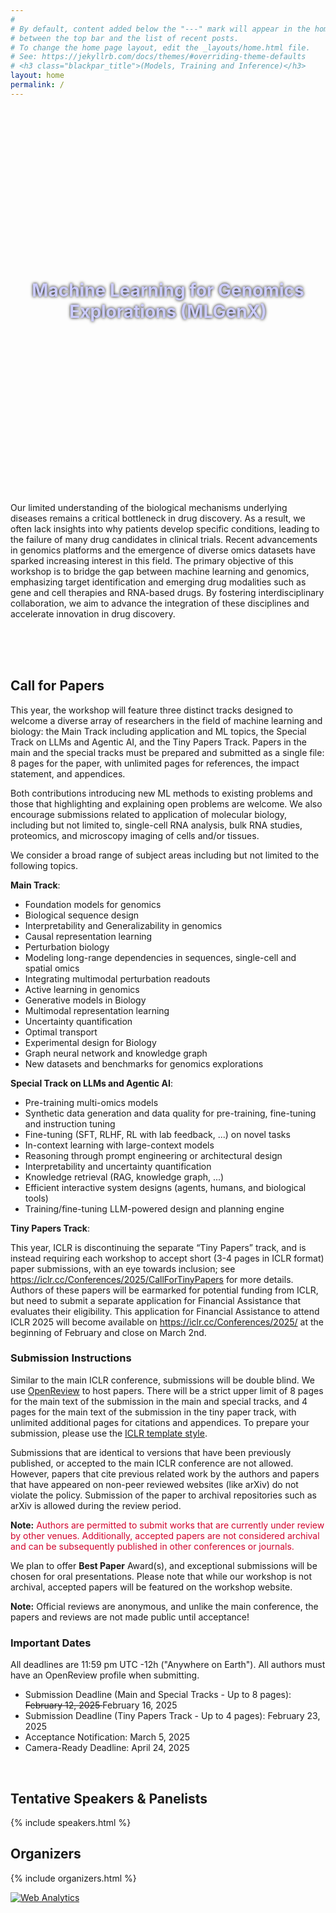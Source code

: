 ```yaml
---
#
# By default, content added below the "---" mark will appear in the home page
# between the top bar and the list of recent posts.
# To change the home page layout, edit the _layouts/home.html file.
# See: https://jekyllrb.com/docs/themes/#overriding-theme-defaults
# <h3 class="blackpar_title">(Models, Training and Inference)</h3>
layout: home
permalink: /
---
```

<div style="display: flex; align-items: center; justify-content: center; background: url('images/header.jpg') no-repeat; background-size: cover; user-select: none; height: 600px; padding: 0;">
    <h1 class="blackpar_title" style="text-align: center; font-weight: bold; line-height: 1.2; text-shadow: 0px 0px 5px black; color:#CCCCFF">Machine Learning for Genomics Explorations (MLGenX)</h1>
</div>


<!--starts inverted2 colors-->
<div class="inverted2">

<br>
<p>
Our limited understanding of the biological mechanisms underlying diseases remains a critical
bottleneck in drug discovery. As a result, we often lack insights into why patients develop specific conditions,
leading to the failure of many drug candidates in clinical trials. Recent advancements in genomics platforms
and the emergence of diverse omics datasets have sparked increasing interest in this field. The primary
objective of this workshop is to bridge the gap between machine learning and genomics, emphasizing target
identification and emerging drug modalities such as gene and cell therapies and RNA-based drugs. By
fostering interdisciplinary collaboration, we aim to advance the integration of these disciplines and accelerate
innovation in drug discovery.</p>
<br>
</div>

<!--starts inverted colors-->
<div class="inverted">
<br>

<br>
<!-- Call for Papers -->
<h2 class="blackpar_title" id="call_for_papers">Call for Papers</h2>

<p>
This year, the workshop will feature three distinct tracks designed to welcome a diverse array of researchers
in the field of machine learning and biology: the Main Track including application and ML topics, the
Special Track on LLMs and Agentic AI, and the Tiny Papers Track. Papers in the main and the special tracks must be prepared and submitted as a single file: 8 pages for the paper, with unlimited pages for references, the impact statement, and appendices.
</p>
<p>
Both contributions introducing new ML methods to existing problems and those that highlighting and explaining open problems are welcome. 
We also encourage submissions related to application of molecular biology, including but not limited to, single-cell RNA analysis, bulk RNA studies, proteomics, and microscopy imaging of cells and/or tissues.
</p>
<p>
We consider a broad range of subject areas including but not limited to the following topics.
</p>

<!--
<ul>
    <li>
	<u><b>Biological sequence design</b></u>: Prediction and optimization of biological sequences, incorporating constraints and prior knowledge
    </li>
	<ul>
	    <li>
	        Effectively miniaturize DNA/RNA/Protein sequences while preserving their key properties
	    </li>
	    <li>
	        Multi-omics-based sequence design
	    </li>
	    <li>
		Modeling long-range sequence interactions
	    </li>
	    <li>
		Tissue/cell-type specific sequence design
	    </li>
	</ul>

    <li>
	<u><b>Inferring cellular communication via cell states and organization in tissues</b></u>: Causal representation learning to model cell states and cellular communities 
    </li>
	<ul>

	    <li>
		Multi-omics data integration (single cell, spatial transcriptomics)
	    </li>
	    <li>
		Cell-cell interactions inference
	    </li>
	    <li>
		Mechanistic modeling of cells in their context to infer cellular function
	    </li>
	    <li>
		Modeling long-range interactions in single-cell and spatial omics
	    </li>
	</ul>

    <li>
	<u><b>Perturbative biology</b></u>: Interpretable and foundation models to understand cellular responses to perturbations
    </li>
	<ul>

	    <li>
		Translating genetic perturbations to understandable and actionable molecular changes
	    </li>
	    <li>
		Causal reasoning for learning gene regulatory networks
	    </li>
	    <li>
		Integrating multimodal perturbation readouts (transcriptomic and phenotypic) to better characterize the broader molecular effects
	    </li>
	    <li>
		Large-scale foundation models for predicting transcriptional outcomes of novel perturbations
	    </li>
	    <li>
		Generalizability of perturbation predictive models across cell lines and cellular contexts
	    </li>
	</ul>
</ul>

<h5>From first principles: AI for Genomics Exploration</h5>
-->
<p><b>Main Track</b>:</p>
<ul>
    <li>Foundation models for genomics
    </li>
    <li>Biological sequence design
    </li>
    <li>Interpretability and Generalizability in genomics
    </li>
    <li>Causal representation learning
    </li>
    <li>Perturbation biology
    </li>
    <li>Modeling long-range dependencies in sequences, single-cell and spatial omics
    </li>
    <li>Integrating multimodal perturbation readouts
    </li>
    <li>Active learning in genomics
    </li>
    <li>Generative models in Biology
    </li>
    <li>Multimodal representation learning
    </li>
    <li>Uncertainty quantification
    </li>
    <li>Optimal transport
    </li>
    <li>Experimental design for Biology
    </li>
    <li>Graph neural network and knowledge graph
    </li>
    <li>New datasets and benchmarks for genomics explorations
    </li>
</ul>

<p><b>Special Track on LLMs and Agentic AI</b>:</p>
<ul>
    <li>Pre-training multi-omics models
    </li>
    <li>Synthetic data generation and data quality for pre-training, fine-tuning and instruction tuning
    </li>
    <li>Fine-tuning (SFT, RLHF, RL with lab feedback, ...) on novel tasks
    </li>
    <li>In-context learning with large-context models
    </li>
    <li>Reasoning through prompt engineering or architectural design
    </li>
    <li>Interpretability and uncertainty quantification
    </li>
    <li>Knowledge retrieval (RAG, knowledge graph, ...)
    </li>
    <li>Efficient interactive system designs (agents, humans, and biological tools)
    </li>
    <li>Training/fine-tuning LLM-powered design and planning engine
    </li>
</ul>

<p><b>Tiny Papers Track</b>:</p>
<p>This year, ICLR is discontinuing the separate “Tiny Papers” track, and is instead requiring each workshop to accept short (3-4 pages in ICLR format) paper submissions, with an eye towards inclusion; see ​​<a href="https://iclr.cc/Conferences/2025/CallForTinyPapers">https://iclr.cc/Conferences/2025/CallForTinyPapers</a> for more details. Authors of these papers will be earmarked for potential funding from ICLR, but need to submit a separate application for Financial Assistance that evaluates their eligibility. This application for Financial Assistance to attend ICLR 2025 will become available on <a href="https://iclr.cc/Conferences/2025/">https://iclr.cc/Conferences/2025/</a> at the beginning of February and close on March 2nd.</p>



<h3 class="blackpar_title">Submission Instructions</h3>
<p>
Similar to the main ICLR conference, submissions will be double blind.  
We use <a href="https://openreview.net/group?id=ICLR.cc/2025/Workshop/MLGenX#tab-your-consoles">OpenReview</a> to host papers. There will be a strict upper limit of 8 pages for the main text of the submission in the main and special tracks, and 4 pages for the main text of the submission in the tiny paper track, with unlimited additional pages for citations and appendices. To prepare your submission, please use the <a href="https://github.com/ICLR/Master-Template/raw/master/iclr2025.zip">ICLR template style</a>.
</p>
<p>
Submissions that are identical to versions that have been previously published, or accepted to the main ICLR conference are not allowed. However, papers that cite previous related work by the authors and papers that have appeared on non-peer reviewed websites (like arXiv) do not violate the policy. Submission of the paper to archival repositories such as arXiv is allowed during the review period.
</p>
<p>
<b>Note:</b><span style="color: #D2042D"> Authors are permitted to submit works that are currently under review by other venues. Additionally, accepted papers are not considered archival and can be subsequently published in other conferences or journals.</span> 
</p>
<p>
We plan to offer <b>Best Paper</b> Award(s), and exceptional submissions will be chosen for oral presentations. Please note that while our workshop is not archival, accepted papers will be featured on the workshop website.
</p>

<p> <b>Note:</b> Official reviews are anonymous, and unlike the main  conference, the papers and reviews are not made public until acceptance!</p>


<!--
<h3 class="blackpar_title">Call for Reviewers</h3>
<p>
We are looking for reviewers with expertise in machine learning or computational biology. If you are interested in joining us, kindly complete this <a href="https://forms.gle/tZoUCQJXYHVjSe6Z8">form</a>.
</p> -->

<h3 class="blackpar_title" id="dates">Important Dates</h3>
<p>
All deadlines are 11:59 pm UTC -12h ("Anywhere on Earth"). All authors must have an OpenReview profile when submitting.
<p>
<ul>
    <li>Submission Deadline (Main and Special Tracks - Up to 8 pages): <del> February 12, 2025 </del> <span style="color:red"></span> February 16, 2025 </li>
    <li>Submission Deadline (Tiny Papers Track - Up to 4 pages): February 23, 2025 </li>
    <li>Acceptance Notification: March 5, 2025 </li>
    <li>Camera-Ready Deadline: April 24, 2025 </li>
    <!--<li>Workshop Date: Saturday, May 11, 2024 (in-person) </li>-->
</ul>
</p>

<!--
<h3 class="blackpar_title">Workshop Registration</h3>
<p>
Whether you're a seasoned professional or a curious enthusiast, all are welcome to attend! Don't worry if you don't have an accepted paper – participation is open to everyone.</p>

<p> If you have already registered for ICLR, you can join us at the MLGenX workshop. However, if you're solely interested in the workshop, you can still participate in the MLGenX workshop by registering for the "Saturday Workshop 1 Day Pass". Please visit <a href="https://iclr.cc/Register/view-registration">this link</a> to secure your spot. </p>

<p>We look forward to meeting you in Singapore!
</p> -->

<!-- Speakers -->
<br>
<h2 class="blackpar_title" id="speakers">Tentative Speakers & Panelists</h2>
<p>
{% include speakers.html %}
</p>

<!-- Organizers -->
<h2 class="blackpar_title" id="organizers">Organizers</h2>
<p>
{% include organizers.html %}
</p>


<!--
<h2 class="blackpar_title">Sponsor</h2>
<div class="row">
    <div class="col">
        <center>
            <img src="">
        </center>
    </div>
    <div class="col">
        <center>
            <img src="" width="250px">
        </center>
    </div>
</div>-->


<!--ends inverted colors-->
<!-- Default Statcounter code for mlgenx
https://mlgenx-workshop.github.io/ -->
<script type="text/javascript">
var sc_project=12885210;
var sc_invisible=1;
var sc_security="21af2424";
</script>
<script type="text/javascript"
src="https://www.statcounter.com/counter/counter.js"
async></script>
<noscript><div class="statcounter"><a title="Web Analytics"
href="https://statcounter.com/" target="_blank"><img
class="statcounter"
src="https://c.statcounter.com/12885210/0/21af2424/1/"
alt="Web Analytics"
referrerPolicy="no-referrer-when-downgrade"></a></div></noscript>
<!-- End of Statcounter Code -->
